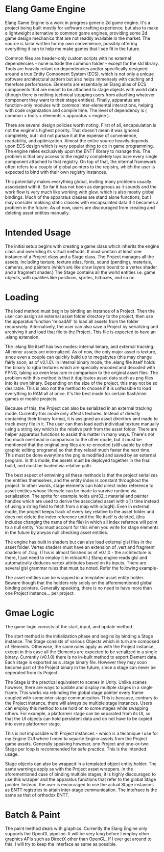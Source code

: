 # Elang Game Engine

Elang Game Engine is a work in progress generic 2d game engine. It's a project being built mostly for software crafting experience, but also to make a lightweight alternative to common game engines, providing some 2d game design mechanics that are not readily available in the market. The source is tailor written for my own convenience, possibly offering everything it can to help me make games that I see fit in the future.

Common files are header-only custom scripts with no external dependencies - none outside the common folder - except for the std library. Tools are heavily reliant on dependencies and/or specifically designed around a true Entity Component System (ECS), which is not only a unique software architectural pattern but also helps immensely with caching and therefore performance. Elements are essentially an Elang alias of ECS components that are meant to be attached to stage objects with world data (though there is nothing technical stopping users from attaching whatever component they want to their stage entities). Finally, apparatus are function-only modules with common inter-elemental interactions, helping with code organization and compile time. The level of dependency is ( common < tools < elements < apparatus < engine ).

There are several design policies worth noting. First of all, encapsulation is not the engine's highest priority. That doesn't mean it was ignored completely, but I did not pursue it at the expense of convenience, readability, and optimization. Almost the entire source heavily depends upon ECS design which is very popular thing to do in game programming. The engine relies exclusively upon the ENTT library to manage this. The problem is that any access to the registry completely lays bare every single component attached to that registry. On top of that, the internal framework often refers to a couple of global pointers to the registry, which the user is expected to bind with their own registry instances. 

This potentially makes everything global, inviting many problems usually associated with it. So far it has not been as dangerous as it sounds and the work flow is very much like working with glew, which is also mostly global bindings. Much of the apparatus classes are stand alone functions, but I may consider makking static classes with encapsulated data if it becomes a problem in the future. As of now, users are discouraged from creating and deleting asset entities manually. 


# Intended Usage

The initial setup begins with creating a game class which inherits the engine class and overriding its virtual methods. It must contain at least one instance of a Project class and a Stage class. The Project manages all the assets, including texture, texture atlas, fonts, sound (pending), materials, cameras, and painters (which are like draw layers bound to a vertex shader and a fragment shader.) The Stage contains all the world entities i.e. game objects, with qualities like positions, sprites, hitboxes, and so on. 


# Loading

The load method must begin by binding an instance of a Project. Then the user can assign an external asset folder directory to the project, then use the apparatus function 'reloadAll' to load all assets from the folder recursively. Alternatively, the user can also save a Project by serializing and archiving it and load that file to the Project. This file is expected to have an .elang extension. 

The .elang file itself has two modes: internal binary, and external tracking. All minor assets are internalized. As of now, the only major asset is texture, since even a couple can quickly build up to megabytes (this may change fairly soon, as of v0.1.0). In internal binary mode, the .elang file itself holds the binary to rgba textures which are specially encoded and decoded with FPNG, taking up even less ram in comparison to the original asset files. The problem with this method is that it duplicates asset data such as png files into its own binary. Depending on the size of the project, this may not be so desirable. This is also not the method to choose if it is unfeasible to load everything to RAM all at once. It's the best mode for certain flash/mini games or mobile projects.

Because of this, the Project can also be serialized in an external tracking mode. Currently this mode only affects textures. Instead of directly containing their binary format, it is assigned an asset directory and made to track every file in it. The user can then load each individual texture manually using a string key which is the relative path from the asset folder. There are helper apparatus functions to assist this matter in many ways. There's not too much overhead in comparison to the other mode, but it must be mentioned that the original png files are re-encoded (still usable by other graphic editing programs) so that they reload much faster the next time. This must be done everytime the png is modified and saved by an external program. In this mode, the assets must be deployed together in the final build, and must be loaded via relative path. 

The best aspect of entwining all these methods is that the project serializes the entities themselves, and the entity index is constant throughout the project. In other words, stage elements can hold direct index reference to asset entities whose lifecycle can be made to survive runtime via serialization. The sprite for example holds uint32_t material and painter handles which are used to derive the associated asset with o(1) time instead of using a string field to fetch from a map with o(logN). Even in external mode, the project keeps track of every key relative to the asset folder and does not delete the index reference until the file itself is deleted, (this includes changing the name of the file) in which all index refernce will point to a null entity. You must account for this when you write for stage elements in the future by alwyas null checking asset entities.

The engine has built in shaders but can also load external glsl files in the asset folder. Vertex shaders must have an extension of .vert and fragment shaders of .frag. (This is almost finished as of v0.1.0 - the architecture is there, I just need to employ it in reloadAll.) Elang engine reads glsl and automatically deduces vertex attributes based on its inputs. There are several glsl grammar rules that must be noted. Refer the following example-



The asset entities can be wrapped in a templated asset entity holder. Beware though that the holders rely solely on the afforementioned global binding pointers. Generally speaking, there is no need to have more than one Project instance... per project.  


# Gmae Logic

The game logic consists of the start, input, and update method. 

The start method is the initialization phase and begins by binding a Stage instance. The Stage consists of various Objects which in turn are composed of Elements. Otherwise, the same rules apply as with the Project instance, except in this case all the Elements are expected to be serialized in a single binary. Currently (v0.1.0) there is no in-built method to export Element data. Each stage is exported as a .stage binary file. However they may soon become part of the Project binary in the future, since a stage can never be seperated from its Project.

The Stage is the practical equivalent to scenes in Unity. Unlike scenes however, there are ways to update and display multiple stages in a single frame. This works via rebinding the global stage pointer every frame coupled with some inter-stage communication. This is because, contrary to the Project instance, there will always be multiple stage instances. Users can employ this method to use hold on to some stages while swapping others. For example, a platformer stage can be separated from its UI, so that the UI objects can hold persistent data and do not have to be copied into every platformer stage. 

This is not impossible with Project instances - which is a technique I use for my Engine GUI where I need to separte Engine assets from the Project game assets. Generally speaking however, one Project and one-or-two Stage per loop is recommended for safe practice. This is the intended usage.

Stage objects can also be wrapped in a templated object entity holder. The same warnings apply as with the Project asset wrappers. In the aforementioned case of binding multiple stages, it is highly discouraged to use this wrapper and the apparatus functions that refer to the global Stage pointer. Instead, the user is encouraged to use the actual Stage instances as ENTT registries to attain inter-stage communication. The intefrace is the same as that of orthodox ENTT.


# Batch & Paint

The paint method deals with graphics. Currently the Elang Engine only supports the OpenGL pipeline. It will be very long before I employ other graphics APIs such as DirectX other than OpenGL. If I ever get around to this, I will try to keep the interface as same as possible. 




